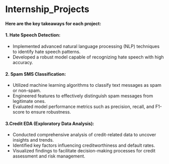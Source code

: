 # Internship_Projects

#### Here are the key takeaways for each project:

#### 1. Hate Speech Detection:
- Implemented advanced natural language processing (NLP) techniques to identify hate speech patterns.
- Developed a robust model capable of recognizing hate speech with high accuracy.

#### 2. Spam SMS Classification:
- Utilized machine learning algorithms to classify text messages as spam or non-spam.
- Engineered features to effectively distinguish spam messages from legitimate ones.
- Evaluated model performance metrics such as precision, recall, and F1-score to ensure robustness.

#### 3.Credit EDA (Exploratory Data Analysis):
- Conducted comprehensive analysis of credit-related data to uncover insights and trends.
- Identified key factors influencing creditworthiness and default rates.
- Visualized findings to facilitate decision-making processes for credit assessment and risk management.
